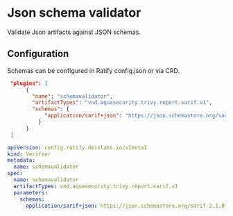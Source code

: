 # Json schema validator
Validate Json artifacts against JSON schemas.

## Configuration
Schemas can be configured in Ratify config.json or via CRD.

```json
 "plugins": [
      {
        "name": "schemavalidator",
        "artifactTypes": "vnd.aquasecurity.trivy.report.sarif.v1",
        "schemas": {
            "application/sarif+json": "https://json.schemastore.org/sarif-2.1.0-rtm.5.json"
          }
      }
 ]
```

```yaml
apiVersion: config.ratify.deislabs.io/v1beta1
kind: Verifier
metadata:
  name: schemavalidator
spec:
  name: schemavalidator
  artifactTypes: vnd.aquasecurity.trivy.report.sarif.v1
  parameters:
    schemas:
      application/sarif+json: https://json.schemastore.org/sarif-2.1.0-rtm.5.json
```